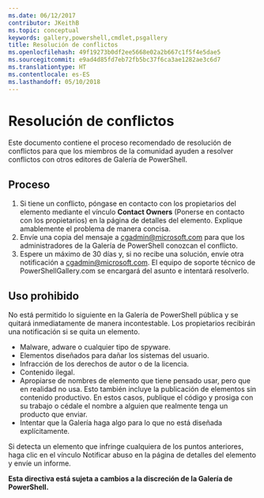 ```yaml
---
ms.date: 06/12/2017
contributor: JKeithB
ms.topic: conceptual
keywords: gallery,powershell,cmdlet,psgallery
title: Resolución de conflictos
ms.openlocfilehash: 49f19273b0df2ee5668e02a2b667c1f5f4e5dae5
ms.sourcegitcommit: e9ad4d85fd7eb72fb5bc37f6ca3ae1282ae3c6d7
ms.translationtype: HT
ms.contentlocale: es-ES
ms.lasthandoff: 05/10/2018
---
```

# <a name="dispute-resolution"></a>Resolución de conflictos

Este documento contiene el proceso recomendado de resolución de conflictos para que los miembros de la comunidad ayuden a resolver conflictos con otros editores de Galería de PowerShell.

## <a name="process"></a>Proceso

1. Si tiene un conflicto, póngase en contacto con los propietarios del elemento mediante el vínculo **Contact Owners** (Ponerse en contacto con los propietarios) en la página de detalles del elemento.
Explique amablemente el problema de manera concisa.
2. Envíe una copia del mensaje a [cgadmin@microsoft.com](mailto:cgadmin@microsoft.com) para que los administradores de la Galería de PowerShell conozcan el conflicto.
3. Espere un máximo de 30 días y, si no recibe una solución, envíe otra notificación a [cgadmin@microsoft.com](mailto:cgadmin@microsoft.com).
El equipo de soporte técnico de PowerShellGallery.com se encargará del asunto e intentará resolverlo.


## <a name="prohibited-use"></a>Uso prohibido

No está permitido lo siguiente en la Galería de PowerShell pública y se quitará inmediatamente de manera incontestable.  Los propietarios recibirán una notificación si se quita un elemento.

- Malware, adware o cualquier tipo de spyware.
- Elementos diseñados para dañar los sistemas del usuario.
- Infracción de los derechos de autor o de la licencia.
- Contenido ilegal.
- Apropiarse de nombres de elemento que tiene pensado usar, pero que en realidad no usa. Esto también incluye la publicación de elementos sin contenido productivo.
En estos casos, publique el código y prosiga con su trabajo o cédale el nombre a alguien que realmente tenga un producto que enviar.
- Intentar que la Galería haga algo para lo que no está diseñada explícitamente.


Si detecta un elemento que infringe cualquiera de los puntos anteriores, haga clic en el vínculo Notificar abuso en la página de detalles del elemento y envíe un informe.

**Esta directiva está sujeta a cambios a la discreción de la Galería de PowerShell.**